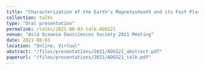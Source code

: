 ```yaml
---
title: "Characterization of the Earth’s Magnetosheath and its Fast Plasma Flows Using Upstream Measurements and Machine Learning"
collection: talks
type: "Oral presentation"
permalink: /talks/2021-08-03-talk-AOGS21
venue: "Asia Oceania Geosciences Society 2021 Meeting"
date: 2021-08-03
location: "Online, Virtual"
abstract: "/files/presentations/2021/AOGS21_abstract.pdf"
paperurl: "/files/presentations/2021/AOGS21_talk.pdf"
---
```

